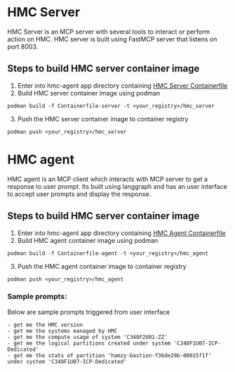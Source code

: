 # HMC Server
HMC Server is an MCP server with several tools to interact or perform action on HMC. HMC server is built using FastMCP server that listens on port 8003.

## Steps to build HMC server container image
1. Enter into hmc-agent app directory containing [HMC Server Containerfile](./Containerfile-server)
2. Build HMC server container image using podman
```
podman build -f Containerfile-server -t <your_registry>/hmc_server
```
3. Push the HMC server container image to container registry
```
podman push <your_registry>/hmc_server
```

# HMC agent
HMC agent is an MCP client which interacts with MCP server to get a response to user prompt. Its built using langgraph and has an user interface to accept user prompts and display the response.

## Steps to build HMC server container image
1. Enter into hmc-agent app directory containing [HMC Agent Containerfile](./Containerfile-agent)
2. Build HMC agent container image using podman
```
podman build -f Containerfile-agent -t <your_registry>/hmc_agent
```
3. Push the HMC agent container image to container registry
```
podman push <your_registry>/hmc_agent
```

### Sample prompts:
Below are sample prompts triggered from user interface
```
- get me the HMC version
- get me the systems managed by HMC
- get me the compute usage of system 'C340F2U01-ZZ'
- get me the logical partitions created under system 'C340F1U07-ICP-Dedicated'
- get me the stats of partition 'hamzy-bastion-f36de29b-00015f1f' under system 'C340F1U07-ICP-Dedicated'
```
